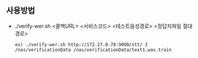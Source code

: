 ## 사용방법

+ ./verify-wer.sh <콜백URL> <서비스코드> <테스트음성경로> <정답지파일 절대경로>
  ```
  ex) ./verify-wer.sh http://172.27.0.78:9090/stt/ 2 /nas/verificationData /nas/verificationData/text1.wav.train
  ``` 

